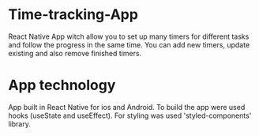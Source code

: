 # Time-tracking-App
React Native App witch allow you to set up many timers for different tasks and follow the progress in the same time. 
You can add new timers, update existing and also remove finished timers. 

# App technology
App built in React Native for ios and Android. To build the app were used hooks (useState and useEffect). 
For styling was used 'styled-components' library.
